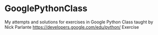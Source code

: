 # GooglePythonClass

My attempts and solutions for exercises in Google Python Class taught by Nick Parlante 
https://developers.google.com/edu/python/
Exercise
